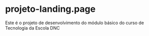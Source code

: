 # projeto-landing.page
Este é o projeto de desenvolvimento do módulo básico do curso de Tecnologia da Escola DNC
